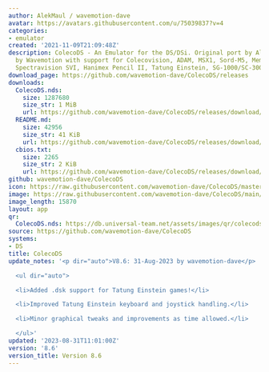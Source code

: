 ```yaml
---
author: AlekMaul / wavemotion-dave
avatar: https://avatars.githubusercontent.com/u/75039837?v=4
categories:
- emulator
created: '2021-11-09T21:09:48Z'
description: ColecoDS - An Emulator for the DS/DSi. Original port by Alekmaul. Phoenix-Edition
  by Wavemotion with support for Colecovision, ADAM, MSX1, Sord-M5, Memotech MTX,
  Spectravision SVI, Hanimex Pencil II, Tatung Einstein, SG-1000/SC-3000 and the Creativision.
download_page: https://github.com/wavemotion-dave/ColecoDS/releases
downloads:
  ColecoDS.nds:
    size: 1287680
    size_str: 1 MiB
    url: https://github.com/wavemotion-dave/ColecoDS/releases/download/8.6/ColecoDS.nds
  README.md:
    size: 42956
    size_str: 41 KiB
    url: https://github.com/wavemotion-dave/ColecoDS/releases/download/8.6/README.md
  cbios.txt:
    size: 2265
    size_str: 2 KiB
    url: https://github.com/wavemotion-dave/ColecoDS/releases/download/8.6/cbios.txt
github: wavemotion-dave/ColecoDS
icon: https://raw.githubusercontent.com/wavemotion-dave/ColecoDS/master/logo.bmp
image: https://raw.githubusercontent.com/wavemotion-dave/ColecoDS/main/arm9/gfx_data/pdev_tbg0.png
image_length: 15870
layout: app
qr:
  ColecoDS.nds: https://db.universal-team.net/assets/images/qr/colecods-nds.png
source: https://github.com/wavemotion-dave/ColecoDS
systems:
- DS
title: ColecoDS
update_notes: '<p dir="auto">V8.6: 31-Aug-2023 by wavemotion-dave</p>

  <ul dir="auto">

  <li>Added .dsk support for Tatung Einstein games!</li>

  <li>Improved Tatung Einstein keyboard and joystick handling.</li>

  <li>Minor graphical tweaks and improvements as time allowed.</li>

  </ul>'
updated: '2023-08-31T11:01:00Z'
version: '8.6'
version_title: Version 8.6
---
```

